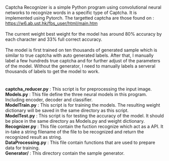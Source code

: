 Captcha Recognizer is a simple Python program using convolutional neural networks to recognize words in a specific type of Captcha. 
It is implemented using Pytorch. The targetted captcha are those found on : https://w6.ab.ust.hk/fbs_user/html/main.htm<br><br>
The current weight best weight for the model has around 80% accuracy by each character and 33% full correct accuracy.<br><br>
The model is first trained on ten thousands of generated sample which is similar to true captcha with auto generated labels. After that, I manually label a few hundreds true captcha and for further adjust of the parameters of the model. Without the generator, I need to manually labels a serveral thousands of labels to get the model to work.
#
<b>captcha_reducer.py</b> : This script is for preprocessing the input image.<br>
<b>Models.py</b> : This file define the three neural models in this program. Including encoder, decoder and classifier.<br>
<b>ModelTrain.py</b> : This script is for training the models. 
The resulting weight dictionary will be saved in the same directory as this script.<br>
<b>ModelTest.py</b> : This script is for testing the accuracy of the model. 
It should be place in the same directory as Models.py and weight dictionary.<br>
<b>Recognizer.py</b> : This file contain the fuction recognize which act as a API. 
It in-take a string filename of the file to be recognized and return the recognized result as string.<br>
<b>DataProcessing.py</b> : This file contain functions that are used to prepare data for training.<br>
<b>Generator/</b> : This directory contain the sample generator.<br>
